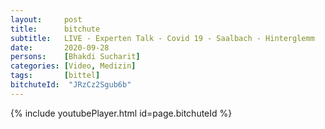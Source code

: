 ```yaml
---
layout:     post
title:      bitchute
subtitle:   LIVE - Experten Talk - Covid 19 - Saalbach - Hinterglemm
date:       2020-09-28
persons:    [Bhakdi Sucharit]
categories: [Video, Medizin]
tags:       [bittel]
bitchuteId:  "JRzCz2Sgub6b"
---
```

{% include youtubePlayer.html id=page.bitchuteId %}

